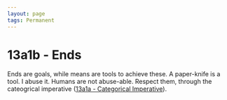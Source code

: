 ```yaml
---
layout: page
tags: Permanent 
---
```


# 13a1b - Ends

Ends are goals, while means are tools to achieve these. A paper-knife is a tool. I abuse it. Humans are not abuse-able. Respect them, through the cateogrical imperative ([13a1a - Categorical Imperative](13a1a%20-%20Categorical%20Imperative)).
